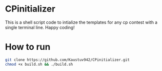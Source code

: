 # CPinitializer
This is a shell script code to intialize the templates for any cp contest with a single terminal line. Happy coding!



# How to run
```bash
git clone https://github.com/Kaustuv942/CPinitializer.git
chmod +x build.sh && ./build.sh
```
